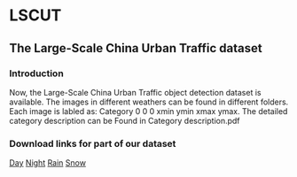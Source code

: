 # LSCUT
## The Large-Scale China Urban Traffic dataset

### Introduction
Now,  the Large-Scale China Urban Traffic object detection dataset is available. The images in different weathers can be found in different folders. Each image is labled as: Category 0 0 0 xmin ymin xmax ymax. 
The detailed category description can be Found in Category description.pdf

### Download links for part of our dataset
  [Day](https://drive.google.com/open?id=1n-UwjrO7J_3ZaS7UBPsbxjtMIqQYYByk)
  [Night](https://drive.google.com/open?id=1n-UwjrO7J_3ZaS7UBPsbxjtMIqQYYByk)
  [Rain](https://drive.google.com/open?id=1n-UwjrO7J_3ZaS7UBPsbxjtMIqQYYByk)
  [Snow](https://drive.google.com/open?id=1n-UwjrO7J_3ZaS7UBPsbxjtMIqQYYByk)
